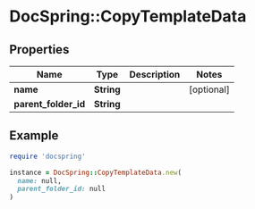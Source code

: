 # DocSpring::CopyTemplateData

## Properties

| Name | Type | Description | Notes |
| ---- | ---- | ----------- | ----- |
| **name** | **String** |  | [optional] |
| **parent_folder_id** | **String** |  |  |

## Example

```ruby
require 'docspring'

instance = DocSpring::CopyTemplateData.new(
  name: null,
  parent_folder_id: null
)
```

